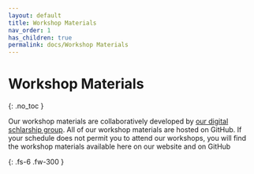 ```yaml
---
layout: default
title: Workshop Materials
nav_order: 1
has_children: true
permalink: docs/Workshop Materials
---
```


# Workshop Materials
{: .no_toc }

Our workshop materials are collaboratively developed by [our digital schlarship group](https://ds.bc.edu/people/). All of our workshop materials are hosted on GitHub. If your schedule does not permit you to attend our workshops, you will find the workshop materials available here on our website and on GitHub

{: .fs-6 .fw-300 }
